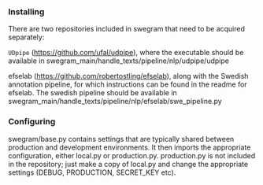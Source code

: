 ### Installing

There are two repositories included in swegram that need to be acquired separately:

`UDpipe` (https://github.com/ufal/udpipe), where the executable should be available in swegram_main/handle_texts/pipeline/nlp/udpipe/udpipe

efselab (https://github.com/robertostling/efselab), along with the Swedish annotation pipeline, for which instructions can be found in the readme for efselab. The swedish pipeline should be available in swegram_main/handle_texts/pipeline/nlp/efselab/swe_pipeline.py

### Configuring

swegram/base.py contains settings that are typically shared between production and development environments. It then imports the appropriate configuration, either local.py or production.py. production.py is not included in the repository; just make a copy of local.py and change the appropriate settings (DEBUG, PRODUCTION, SECRET_KEY etc).


